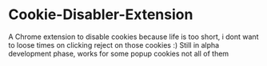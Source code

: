 # Cookie-Disabler-Extension
A Chrome extension to disable cookies because life is too short, i dont want to loose times on clicking reject on those cookies :)
Still in alpha development phase, works for some popup cookies not all of them
